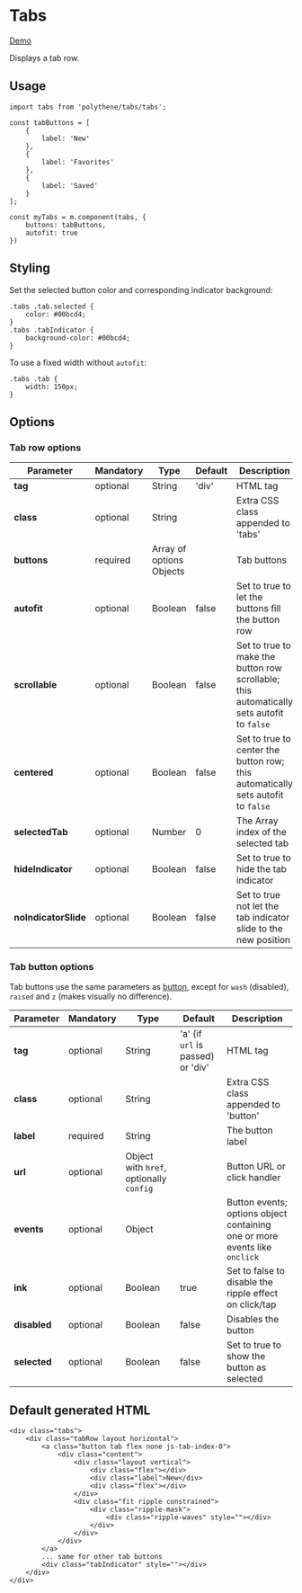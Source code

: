 
# Tabs

<a class="btn-demo" href="http://arthurclemens.github.io/Polythene-Examples/tabs.html">Demo</a>

Displays a tab row.


## Usage

	import tabs from 'polythene/tabs/tabs';

	const tabButtons = [
		{
			label: 'New'
		},
		{
			label: 'Favorites'
		},
		{
			label: 'Saved'
		}
	];

	const myTabs = m.component(tabs, {
		buttons: tabButtons,
		autofit: true
	})

## Styling

Set the selected button color and corresponding indicator background:

	.tabs .tab.selected {
		color: #00bcd4;
	}
	.tabs .tabIndicator {
		background-color: #00bcd4;
	}

To use a fixed width without `autofit`:

	.tabs .tab {
		width: 150px;
	}


## Options

### Tab row options

| **Parameter** |  **Mandatory** | **Type** | **Default** | **Description** |
| ------------- | -------------- | -------- | ----------- | --------------- |
| **tag** | optional | String | 'div' | HTML tag |
| **class** | optional | String |  | Extra CSS class appended to 'tabs' |
| **buttons** | required | Array of options Objects |  | Tab buttons |
| **autofit** | optional | Boolean | false | Set to true to let the buttons fill the button row |
| **scrollable** | optional | Boolean | false | Set to true to make the button row scrollable; this automatically sets autofit to `false` |
| **centered** | optional | Boolean | false | Set to true to center the button row; this automatically sets autofit to `false` |
| **selectedTab** | optional | Number | 0 | The Array index of the selected tab |
| **hideIndicator** | optional | Boolean | false | Set to true to hide the tab indicator |
| **noIndicatorSlide** | optional | Boolean | false | Set to true not let the tab indicator slide to the new position |

### Tab button options

Tab buttons use the same parameters as [button](#button), except for `wash` (disabled), `raised` and `z` (makes visually no difference).

| **Parameter** |  **Mandatory** | **Type** | **Default** | **Description** |
| ------------- | -------------- | -------- | ----------- | --------------- |
| **tag** | optional | String | 'a' (if `url` is passed) or 'div' | HTML tag |
| **class** | optional | String |  | Extra CSS class appended to 'button' |
| **label** | required | String | | The button label |
| **url** | optional | Object with `href`, optionally `config` | | Button URL or click handler |
| **events** | optional | Object | | Button events; options object containing one or more events like `onclick` |
| **ink** | optional | Boolean | true | Set to false to disable the ripple effect on click/tap |
| **disabled** | optional | Boolean | false | Disables the button |
| **selected** | optional | Boolean | false | Set to true to show the button as selected |


## Default generated HTML

	<div class="tabs">
	    <div class="tabRow layout horizontal">
	        <a class="button tab flex none js-tab-index-0">
	            <div class="content">
	                <div class="layout vertical">
	                    <div class="flex"></div>
	                    <div class="label">New</div>
	                    <div class="flex"></div>
	                </div>
	                <div class="fit ripple constrained">
	                    <div class="ripple-mask">
	                        <div class="ripple-waves" style=""></div>
	                    </div>
	                </div>
	            </div>
	        </a>
	        ... same for other tab buttons
	        <div class="tabIndicator" style=""></div>
	    </div>
	</div>
